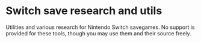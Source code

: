 # Switch save research and utils
Utilities and various research for Nintendo Switch savegames.
No support is provided for these tools, though you may use them and their source freely.